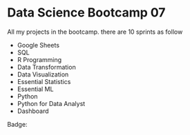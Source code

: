 # Data Science Bootcamp 07

All my projects in the bootcamp. there are 10 sprints as follow

- Google Sheets
- SQL
- R Programming
- Data Transformation
- Data Visualization
- Essential Statistics
- Essential ML
- Python
- Python for Data Analyst
- Dashboard

Badge:
